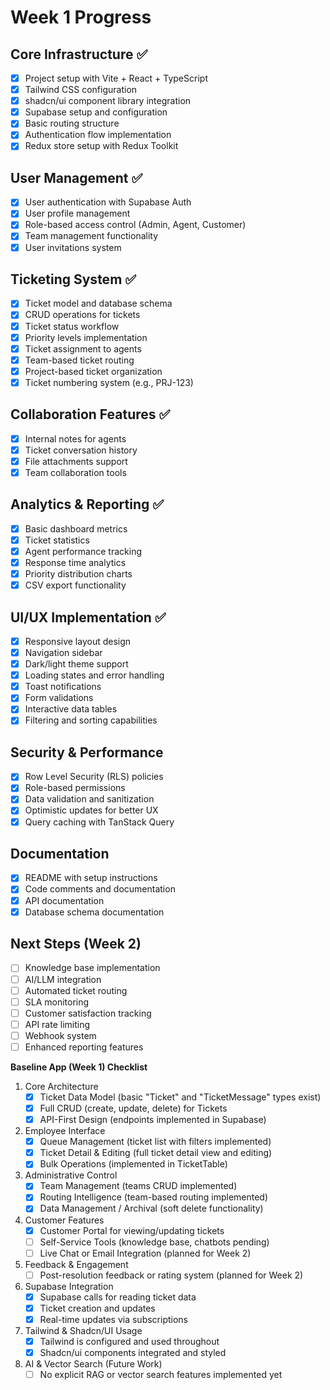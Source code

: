 # Week 1 Progress

## Core Infrastructure ✅
- [x] Project setup with Vite + React + TypeScript
- [x] Tailwind CSS configuration
- [x] shadcn/ui component library integration
- [x] Supabase setup and configuration
- [x] Basic routing structure
- [x] Authentication flow implementation
- [x] Redux store setup with Redux Toolkit

## User Management ✅
- [x] User authentication with Supabase Auth
- [x] User profile management
- [x] Role-based access control (Admin, Agent, Customer)
- [x] Team management functionality
- [x] User invitations system

## Ticketing System ✅
- [x] Ticket model and database schema
- [x] CRUD operations for tickets
- [x] Ticket status workflow
- [x] Priority levels implementation
- [x] Ticket assignment to agents
- [x] Team-based ticket routing
- [x] Project-based ticket organization
- [x] Ticket numbering system (e.g., PRJ-123)

## Collaboration Features ✅
- [x] Internal notes for agents
- [x] Ticket conversation history
- [x] File attachments support
- [x] Team collaboration tools

## Analytics & Reporting ✅
- [x] Basic dashboard metrics
- [x] Ticket statistics
- [x] Agent performance tracking
- [x] Response time analytics
- [x] Priority distribution charts
- [x] CSV export functionality

## UI/UX Implementation ✅
- [x] Responsive layout design
- [x] Navigation sidebar
- [x] Dark/light theme support
- [x] Loading states and error handling
- [x] Toast notifications
- [x] Form validations
- [x] Interactive data tables
- [x] Filtering and sorting capabilities

## Security & Performance
- [x] Row Level Security (RLS) policies
- [x] Role-based permissions
- [x] Data validation and sanitization
- [x] Optimistic updates for better UX
- [x] Query caching with TanStack Query

## Documentation
- [x] README with setup instructions
- [x] Code comments and documentation
- [x] API documentation
- [x] Database schema documentation

## Next Steps (Week 2)
- [ ] Knowledge base implementation
- [ ] AI/LLM integration
- [ ] Automated ticket routing
- [ ] SLA monitoring
- [ ] Customer satisfaction tracking
- [ ] API rate limiting
- [ ] Webhook system
- [ ] Enhanced reporting features

**Baseline App (Week 1) Checklist**

1. Core Architecture  
   - [x] Ticket Data Model (basic "Ticket" and "TicketMessage" types exist)
   - [x] Full CRUD (create, update, delete) for Tickets
   - [x] API-First Design (endpoints implemented in Supabase)

2. Employee Interface  
   - [x] Queue Management (ticket list with filters implemented)
   - [x] Ticket Detail & Editing (full ticket detail view and editing)
   - [x] Bulk Operations (implemented in TicketTable)

3. Administrative Control  
   - [x] Team Management (teams CRUD implemented)
   - [x] Routing Intelligence (team-based routing implemented)
   - [x] Data Management / Archival (soft delete functionality)

4. Customer Features  
   - [x] Customer Portal for viewing/updating tickets
   - [ ] Self-Service Tools (knowledge base, chatbots pending)
   - [ ] Live Chat or Email Integration (planned for Week 2)

5. Feedback & Engagement  
   - [ ] Post-resolution feedback or rating system (planned for Week 2)

6. Supabase Integration  
   - [x] Supabase calls for reading ticket data
   - [x] Ticket creation and updates
   - [x] Real-time updates via subscriptions

7. Tailwind & Shadcn/UI Usage  
   - [x] Tailwind is configured and used throughout
   - [x] Shadcn/ui components integrated and styled

8. AI & Vector Search (Future Work)  
   - [ ] No explicit RAG or vector search features implemented yet